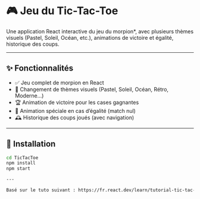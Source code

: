 # 🎮 Jeu du Tic-Tac-Toe

Une application React interactive du jeu du morpion*, avec plusieurs thèmes visuels (Pastel, Soleil, Océan, etc.), animations de victoire et égalité, historique des coups.

---

## ✨ Fonctionnalités

- ✅ Jeu complet de morpion en React
- 🎨 Changement de thèmes visuels (Pastel, Soleil, Océan, Rétro, Moderne…)
- 🏆 Animation de victoire pour les cases gagnantes
- 🤝 Animation spéciale en cas d’égalité (match nul)
- 🕰️ Historique des coups joués (avec navigation)

---

## 🚀 Installation

```bash
cd TicTacToe
npm install
npm start

---

Basé sur le tuto suivant : https://fr.react.dev/learn/tutorial-tic-tac-toe
